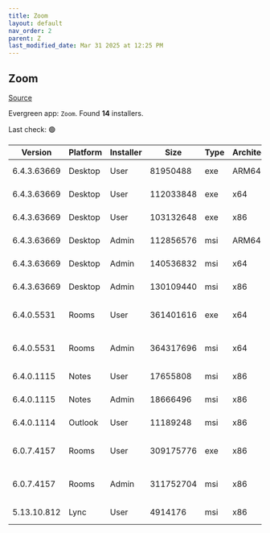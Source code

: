 ```yaml
---
title: Zoom
layout: default
nav_order: 2
parent: Z
last_modified_date: Mar 31 2025 at 12:25 PM
---
```


## Zoom

[Source](https://zoom.us/download)

Evergreen app: `Zoom`. Found **14** installers.

Last check: 🟢

| Version     | Platform | Installer | Size      | Type | Architecture | URI                                                                                                                                          |
| ----------- | -------- | --------- | --------- | ---- | ------------ | -------------------------------------------------------------------------------------------------------------------------------------------- |
| 6.4.3.63669 | Desktop  | User      | 81950488  | exe  | ARM64        | [https://cdn.zoom.us/prod/6.4.3.63669/arm64/ZoomInstallerFull.exe](https://cdn.zoom.us/prod/6.4.3.63669/arm64/ZoomInstallerFull.exe)         |
| 6.4.3.63669 | Desktop  | User      | 112033848 | exe  | x64          | [https://cdn.zoom.us/prod/6.4.3.63669/x64/ZoomInstallerFull.exe](https://cdn.zoom.us/prod/6.4.3.63669/x64/ZoomInstallerFull.exe)             |
| 6.4.3.63669 | Desktop  | User      | 103132648 | exe  | x86          | [https://cdn.zoom.us/prod/6.4.3.63669/ZoomInstallerFull.exe](https://cdn.zoom.us/prod/6.4.3.63669/ZoomInstallerFull.exe)                     |
| 6.4.3.63669 | Desktop  | Admin     | 112856576 | msi  | ARM64        | [https://cdn.zoom.us/prod/6.4.3.63669/arm64/ZoomInstallerFull.msi](https://cdn.zoom.us/prod/6.4.3.63669/arm64/ZoomInstallerFull.msi)         |
| 6.4.3.63669 | Desktop  | Admin     | 140536832 | msi  | x64          | [https://cdn.zoom.us/prod/6.4.3.63669/x64/ZoomInstallerFull.msi](https://cdn.zoom.us/prod/6.4.3.63669/x64/ZoomInstallerFull.msi)             |
| 6.4.3.63669 | Desktop  | Admin     | 130109440 | msi  | x86          | [https://cdn.zoom.us/prod/6.4.3.63669/ZoomInstallerFull.msi](https://cdn.zoom.us/prod/6.4.3.63669/ZoomInstallerFull.msi)                     |
| 6.4.0.5531  | Rooms    | User      | 361401616 | exe  | x64          | [https://cdn.zoom.us/prod/6.4.0.5531/x64/zoomrooms-6.4.0.5531-x64.exe](https://cdn.zoom.us/prod/6.4.0.5531/x64/zoomrooms-6.4.0.5531-x64.exe) |
| 6.4.0.5531  | Rooms    | Admin     | 364317696 | msi  | x64          | [https://cdn.zoom.us/prod/6.4.0.5531/x64/zoomrooms-6.4.0.5531-x64.msi](https://cdn.zoom.us/prod/6.4.0.5531/x64/zoomrooms-6.4.0.5531-x64.msi) |
| 6.4.0.1115  | Notes    | User      | 17655808  | msi  | x86          | [https://cdn.zoom.us/prod/6.4.0.1115/ZoomNotesPluginSetup.msi](https://cdn.zoom.us/prod/6.4.0.1115/ZoomNotesPluginSetup.msi)                 |
| 6.4.0.1115  | Notes    | Admin     | 18666496  | msi  | x86          | [https://cdn.zoom.us/prod/6.4.0.1115/ZoomNotesPluginAdminTool.msi](https://cdn.zoom.us/prod/6.4.0.1115/ZoomNotesPluginAdminTool.msi)         |
| 6.4.0.1114  | Outlook  | User      | 11189248  | msi  | x86          | [https://cdn.zoom.us/prod/6.4.0.1114/ZoomOutlookPluginSetup.msi](https://cdn.zoom.us/prod/6.4.0.1114/ZoomOutlookPluginSetup.msi)             |
| 6.0.7.4157  | Rooms    | User      | 309175776 | exe  | x86          | [https://cdn.zoom.us/prod/6.0.7.4157/zoomrooms-6.0.7.4157-x86.exe](https://cdn.zoom.us/prod/6.0.7.4157/zoomrooms-6.0.7.4157-x86.exe)         |
| 6.0.7.4157  | Rooms    | Admin     | 311752704 | msi  | x86          | [https://cdn.zoom.us/prod/6.0.7.4157/zoomrooms-6.0.7.4157-x86.msi](https://cdn.zoom.us/prod/6.0.7.4157/zoomrooms-6.0.7.4157-x86.msi)         |
| 5.13.10.812 | Lync     | User      | 4914176   | msi  | x86          | [https://cdn.zoom.us/prod/5.13.10.812/ZoomLyncPluginSetup.msi](https://cdn.zoom.us/prod/5.13.10.812/ZoomLyncPluginSetup.msi)                 |
